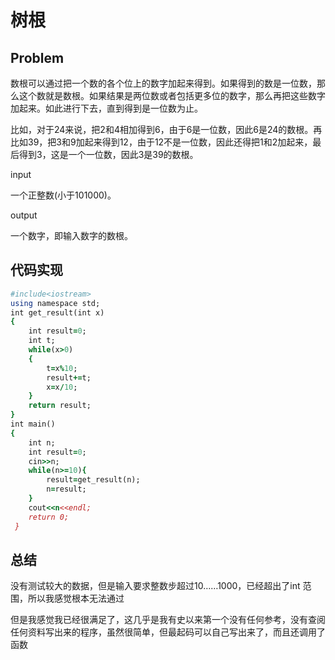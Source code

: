 # 树根
## Problem
数根可以通过把一个数的各个位上的数字加起来得到。如果得到的数是一位数，那么这个数就是数根。如果结果是两位数或者包括更多位的数字，那么再把这些数字加起来。如此进行下去，直到得到是一位数为止。

比如，对于24来说，把2和4相加得到6，由于6是一位数，因此6是24的数根。再比如39，把3和9加起来得到12，由于12不是一位数，因此还得把1和2加起来，最后得到3，这是一个一位数，因此3是39的数根。

input

一个正整数(小于101000)。

output

一个数字，即输入数字的数根。

## 代码实现
```ruby
#include<iostream>
using namespace std;
int get_result(int x)
{
	int result=0;
	int t;
	while(x>0)
	{
		t=x%10;
		result+=t;
		x=x/10;
	}
	return result;
}
int main()
{
	int n;
	int result=0;
	cin>>n;
	while(n>=10){
		result=get_result(n);
		n=result;
	}
	cout<<n<<endl;
	return 0;
 } 
```
## 总结
没有测试较大的数据，但是输入要求整数步超过10……1000，已经超出了int 范围，所以我感觉根本无法通过

但是我感觉我已经很满足了，这几乎是我有史以来第一个没有任何参考，没有查阅任何资料写出来的程序，虽然很简单，但最起码可以自己写出来了，而且还调用了函数
